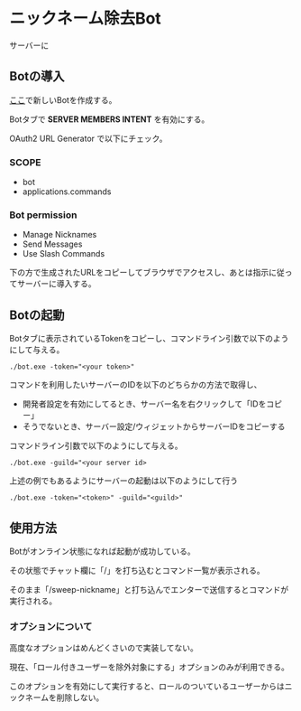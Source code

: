 # ニックネーム除去Bot

サーバーに

## Botの導入

[ここ](https://discord.com/developers/applications)で新しいBotを作成する。

Botタブで **SERVER MEMBERS INTENT** を有効にする。

OAuth2 URL Generator で以下にチェック。

### SCOPE
- bot
- applications.commands

### Bot permission
- Manage Nicknames
- Send Messages
- Use Slash Commands

下の方で生成されたURLをコピーしてブラウザでアクセスし、あとは指示に従ってサーバーに導入する。

## Botの起動

Botタブに表示されているTokenをコピーし、コマンドライン引数で以下のようにして与える。

`./bot.exe -token="<your token>"`

コマンドを利用したいサーバーのIDを以下のどちらかの方法で取得し、
  - 開発者設定を有効にしてるとき、サーバー名を右クリックして「IDをコピー」
  - そうでないとき、サーバー設定/ウィジェットからサーバーIDをコピーする

コマンドライン引数で以下のようにして与える。

`./bot.exe -guild="<your server id>`

上述の例でもあるようにサーバーの起動は以下のようにして行う

`./bot.exe -token="<token>" -guild="<guild>"`

## 使用方法

Botがオンライン状態になれば起動が成功している。

その状態でチャット欄に「/」を打ち込むとコマンド一覧が表示される。

そのまま「/sweep-nickname」と打ち込んでエンターで送信するとコマンドが実行される。

### オプションについて

高度なオプションはめんどくさいので実装してない。

現在、「ロール付きユーザーを除外対象にする」オプションのみが利用できる。

このオプションを有効にして実行すると、ロールのついているユーザーからはニックネームを削除しない。

